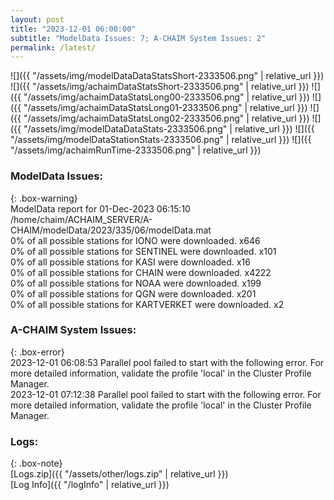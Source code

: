 ```yaml
---
layout: post
title: "2023-12-01 06:00:00"
subtitle: "ModelData Issues: 7; A-CHAIM System Issues: 2"
permalink: /latest/
---
```


![]({{ "/assets/img/modelDataDataStatsShort-2333506.png" | relative_url }})
![]({{ "/assets/img/achaimDataStatsShort-2333506.png" | relative_url }})
![]({{ "/assets/img/achaimDataStatsLong00-2333506.png" | relative_url }})
![]({{ "/assets/img/achaimDataStatsLong01-2333506.png" | relative_url }})
![]({{ "/assets/img/achaimDataStatsLong02-2333506.png" | relative_url }})
![]({{ "/assets/img/modelDataDataStats-2333506.png" | relative_url }})
![]({{ "/assets/img/modelDataStationStats-2333506.png" | relative_url }})
![]({{ "/assets/img/achaimRunTime-2333506.png" | relative_url }})


### ModelData Issues:  
  
{: .box-warning}  
 ModelData report for 01-Dec-2023 06:15:10   
 /home/chaim/ACHAIM_SERVER/A-CHAIM/modelData/2023/335/06/modelData.mat   
 0% of all possible stations for IONO were downloaded. x646   
 0% of all possible stations for SENTINEL were downloaded. x101   
 0% of all possible stations for KASI were downloaded. x16   
 0% of all possible stations for CHAIN were downloaded. x4222   
 0% of all possible stations for NOAA were downloaded. x199   
 0% of all possible stations for QGN were downloaded. x201   
 0% of all possible stations for KARTVERKET were downloaded. x2   
  
### A-CHAIM System Issues:  
  
{: .box-error}  
2023-12-01 06:08:53 Parallel pool failed to start with the following error. For more detailed information, validate the profile 'local' in the Cluster Profile Manager.  
2023-12-01 07:12:38 Parallel pool failed to start with the following error. For more detailed information, validate the profile 'local' in the Cluster Profile Manager.  

### Logs:  
  
{: .box-note}  
[Logs.zip]({{ "/assets/other/logs.zip" | relative_url }})  
[Log Info]({{ "/logInfo" | relative_url }})  
